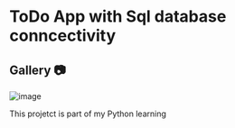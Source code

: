 # ToDo App with Sql database conncectivity
 
<h2>Gallery 📷</h2>

![image](https://github.com/user-attachments/assets/0ed7b28e-dd98-4fea-a22a-9a14a0532311)

This projetct is part of my Python learning
